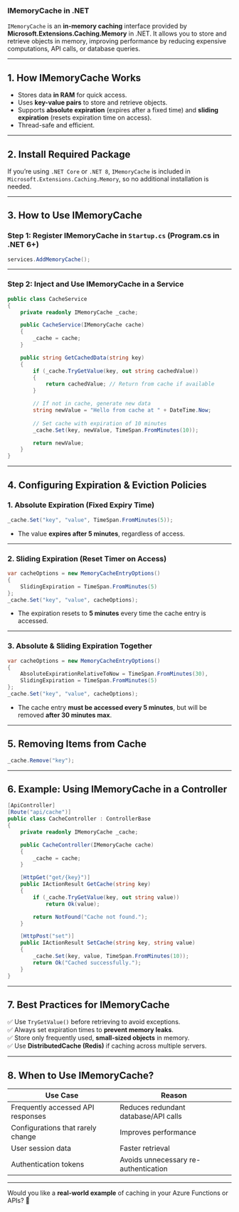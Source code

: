 ### **IMemoryCache in .NET**
`IMemoryCache` is an **in-memory caching** interface provided by **Microsoft.Extensions.Caching.Memory** in .NET. It allows you to store and retrieve objects in memory, improving performance by reducing expensive computations, API calls, or database queries.

---

## **1. How IMemoryCache Works**
- Stores data **in RAM** for quick access.
- Uses **key-value pairs** to store and retrieve objects.
- Supports **absolute expiration** (expires after a fixed time) and **sliding expiration** (resets expiration time on access).
- Thread-safe and efficient.

---

## **2. Install Required Package**
If you’re using `.NET Core` or `.NET 8`, `IMemoryCache` is included in `Microsoft.Extensions.Caching.Memory`, so no additional installation is needed.

---

## **3. How to Use IMemoryCache**
### **Step 1: Register IMemoryCache in `Startup.cs` (Program.cs in .NET 6+)**
```csharp
services.AddMemoryCache();
```

---

### **Step 2: Inject and Use IMemoryCache in a Service**
```csharp
public class CacheService
{
    private readonly IMemoryCache _cache;

    public CacheService(IMemoryCache cache)
    {
        _cache = cache;
    }

    public string GetCachedData(string key)
    {
        if (_cache.TryGetValue(key, out string cachedValue))
        {
            return cachedValue; // Return from cache if available
        }

        // If not in cache, generate new data
        string newValue = "Hello from cache at " + DateTime.Now;
        
        // Set cache with expiration of 10 minutes
        _cache.Set(key, newValue, TimeSpan.FromMinutes(10));

        return newValue;
    }
}
```

---

## **4. Configuring Expiration & Eviction Policies**
### **1. Absolute Expiration (Fixed Expiry Time)**
```csharp
_cache.Set("key", "value", TimeSpan.FromMinutes(5));
```
- The value **expires after 5 minutes**, regardless of access.

---

### **2. Sliding Expiration (Reset Timer on Access)**
```csharp
var cacheOptions = new MemoryCacheEntryOptions()
{
    SlidingExpiration = TimeSpan.FromMinutes(5)
};
_cache.Set("key", "value", cacheOptions);
```
- The expiration resets to **5 minutes** every time the cache entry is accessed.

---

### **3. Absolute & Sliding Expiration Together**
```csharp
var cacheOptions = new MemoryCacheEntryOptions()
{
    AbsoluteExpirationRelativeToNow = TimeSpan.FromMinutes(30),
    SlidingExpiration = TimeSpan.FromMinutes(5)
};
_cache.Set("key", "value", cacheOptions);
```
- The cache entry **must be accessed every 5 minutes**, but will be removed **after 30 minutes max**.

---

## **5. Removing Items from Cache**
```csharp
_cache.Remove("key");
```

---

## **6. Example: Using IMemoryCache in a Controller**
```csharp
[ApiController]
[Route("api/cache")]
public class CacheController : ControllerBase
{
    private readonly IMemoryCache _cache;

    public CacheController(IMemoryCache cache)
    {
        _cache = cache;
    }

    [HttpGet("get/{key}")]
    public IActionResult GetCache(string key)
    {
        if (_cache.TryGetValue(key, out string value))
            return Ok(value);

        return NotFound("Cache not found.");
    }

    [HttpPost("set")]
    public IActionResult SetCache(string key, string value)
    {
        _cache.Set(key, value, TimeSpan.FromMinutes(10));
        return Ok("Cached successfully.");
    }
}
```

---

## **7. Best Practices for IMemoryCache**
✅ Use `TryGetValue()` before retrieving to avoid exceptions.  
✅ Always set expiration times to **prevent memory leaks**.  
✅ Store only frequently used, **small-sized objects** in memory.  
✅ Use **DistributedCache (Redis)** if caching across multiple servers.  

---

## **8. When to Use IMemoryCache?**
| **Use Case** | **Reason** |
|-------------|-----------|
| Frequently accessed API responses | Reduces redundant database/API calls |
| Configurations that rarely change | Improves performance |
| User session data | Faster retrieval |
| Authentication tokens | Avoids unnecessary re-authentication |

---

Would you like a **real-world example** of caching in your Azure Functions or APIs? 🚀